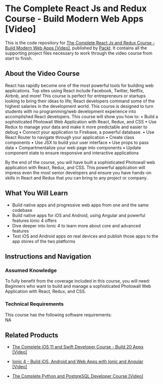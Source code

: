 # The Complete React Js and Redux Course - Build Modern Web Apps [Video]
This is the code repository for [The Complete React Js and Redux Course - Build Modern Web Apps [Video]](https://www.packtpub.com/application-development/ionic-4-build-ios-android-and-web-apps-ionic-and-angular-video?utm_source=github&utm_medium=repository&utm_campaign=9781838828943), published by [Packt](https://www.packtpub.com/?utm_source=github). It contains all the supporting project files necessary to work through the video course from start to finish.
## About the Video Course
React has rapidly become one of the most powerful tools for building web applications. Top sites using React include Facebook, Twitter, Netflix, Airbnb, and more! This course is perfect for entrepreneurs or startups looking to bring their ideas to life; React developers command some of the highest salaries in the development world. This course is designed to turn students with no programming/web development experience into accomplished React developers.
This course will show you how to:
• Build a sophisticated Photowall Web Application with React, Redux, and CSS
• Use Redux to manage your data and make it more predictable and easier to debug
• Connect your application to Firebase, a powerful database.
• Use React Router to navigate through your application
• Create class components
• Use JSX to build your user interface
• Use props to pass data
• Compartmentalize your web page into components
• Update component state to ensure responsive and interactive applications

By the end of the course, you will have built a sophisticated Photowall web application with React, Redux, and CSS. This powerful application will impress even the most senior developers and ensure you have hands-on skills in React and Redux that you can bring to any project or company.

<H2>What You Will Learn</H2>
<DIV class=book-info-will-learn-text>
<UL>
<LI>Build native apps and progressive web apps from one and the same codebase 
<LI>Build native apps for iOS and Android, using Angular and powerful features Ionic 4 offers 
<LI>Dive deeper into Ionic 4 to learn more about core and advanced features 
<LI>Test iOS and Android apps on real devices and publish those apps to the app stores of the two platforms </LI></UL></DIV>

## Instructions and Navigation
### Assumed Knowledge
To fully benefit from the coverage included in this course, you will need:<br/>
Beginners who want to build and manage a sophisticated Photowall Web Application with React, Redux, and CSS.
### Technical Requirements
This course has the following software requirements:<br/>
NA

## Related Products
* [The Complete iOS 11 and Swift Developer Course - Build 20 Apps [Video]](https://www.packtpub.com/application-development/ionic-4-build-ios-android-and-web-apps-ionic-and-angular-video?utm_source=github&utm_medium=repository&utm_campaign=9781838828943)

* [Ionic 4 - Build iOS, Android and Web Apps with Ionic and Angular [Video]](https://www.packtpub.com/application-development/ionic-4-build-ios-android-and-web-apps-ionic-and-angular-video?utm_source=github&utm_medium=repository&utm_campaign=9781838828943)

* [The Complete Python and PostgreSQL Developer Course [Video]](https://www.packtpub.com/application-development/ionic-4-build-ios-android-and-web-apps-ionic-and-angular-video?utm_source=github&utm_medium=repository&utm_campaign=9781838828943)


